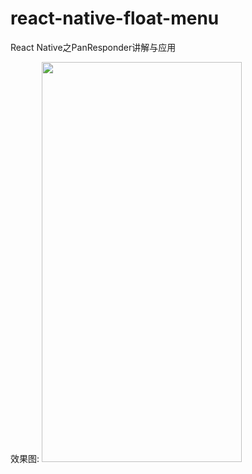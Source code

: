 # react-native-float-menu
React Native之PanResponder讲解与应用

效果图:
<img src="https://github.com/jjhappyforever/react-native-float-menu/blob/master/screenshots/sample.png" width="320" height="640">
